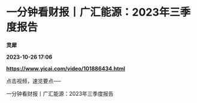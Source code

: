 # 一分钟看财报丨广汇能源：2023年三季度报告
**灵犀**

**2023-10-26 17:06**

**https://www.yicai.com/video/101886434.html**

点击视频，速览要点──

一分钟看财报丨广汇能源：2023年三季度报告